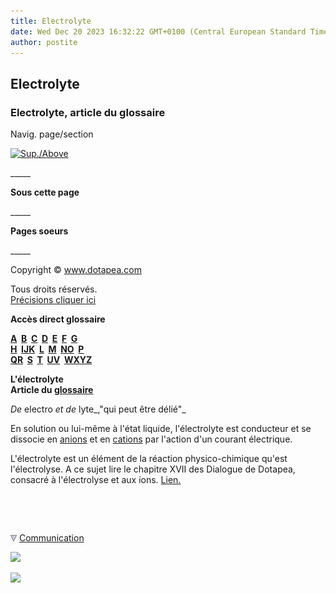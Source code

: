 ```yaml
---
title: Electrolyte
date: Wed Dec 20 2023 16:32:22 GMT+0100 (Central European Standard Time)
author: postite
---
```


## Electrolyte
### Electrolyte, article du glossaire
 Navig. page/section

[![Sup./Above](_derived/up_cmp_themenoir010_up.gif)](e.html)

\_\_\_\_\_

**Sous cette page**

\_\_\_\_\_

**Pages soeurs**

\_\_\_\_\_

Copyright © www.dotapea.com

Tous droits réservés.  
[Précisions cliquer ici](droitscopie.html)

**Accès direct glossaire**

**[A](a.html)  [B](b.html)  [C](c.html)  [D](d.html)  [E](e.html)  [F](f.html)  [G](g.html)  
[H](h.html)  [IJK](ijk.html)  [L](l.html)  [M](m.html)  [NO](no.html)  [P](p.html)  
[QR](qr.html)  [S](s.html)  [T](t.html)  [UV](uv.html)  [WXYZ](wxyz.html)**

**L'électrolyte  
Article du [glossaire](glossaire.html)**

_De_ electro _et de_ lyte_,"qui peut être délié"_

En solution ou lui-même à l'état liquide, l'électrolyte est conducteur et se dissocie en [anions](anion.html) et en [cations](cation.html) par l'action d'un courant électrique.

L'électrolyte est un élément de la réaction physico-chimique qu'est l'électrolyse. A ce sujet lire le chapitre XVII des Dialogue de Dotapea, consacré à l'électrolyse et aux ions. [Lien.](chap17electrolyseions.html)



 

 ![](images/transparent122x1.gif)

![](images/flechebas.gif) [Communication](http://www.artrealite.com/annonceurs.htm) 

[![](https://cbonvin.fr/sites/regie.artrealite.com/visuels/campagne1.png)](index-2.html#20131014)

![](https://cbonvin.fr/sites/regie.artrealite.com/visuels/campagne2.png)